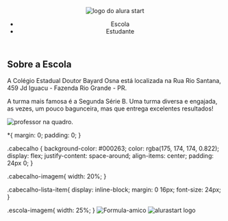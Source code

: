 <!DOCTYPE html>
<html lang="en">
<head>
    <meta charset="UTF-8">
    <meta http-equiv="X-UA-Compatible" content="IE=edge">
    <meta name="viewport" content="width-device-width, initial-scale=1.0">
    <title>Document</title>
    <link rel="stylesheet" href="style.css">
</head>
<body>
    <header class="cabecalho"> 
        <img class="cabecalho-imagem" src="alurastart logo.png" alt="logo do alura start">
        <ul class="cabecalho-lista">
            <li class="cabecalho-lista-item">Escola</li>
            <li class="cabecalho-lista-item">Estudante</li>
        <ul>
      </header>
      <section class="escola">
        <h2 class="escola titulo">Sobre a Escola</h2>
        <p class="escola-texto-um">A Colégio Estadual Doutor Bayard Osna está localizada na Rua Rio Santana, 459 Jd Iguacu - Fazenda Rio Grande - PR.</p>
        <p class="escola-texto-dois">A turma mais famosa é a Segunda Série B. Uma turma diversa e engajada, as vezes, um pouco bagunceira, mas que entrega excelentes resultados!</p>
        <img class="escola-imagem" src="Formula-amico.png" alt="professor na quadro.">
    </section>
</body>
</html>



*{
    margin: 0;
    padding: 0;
}

.cabecalho {
    background-color: #000263;
    color: rgba(175, 174, 174, 0.822);
    display: flex;
    justify-content: space-around;
    align-items: center;
    padding: 24px 0;
}

.cabecalho-imagem{
    width: 20%;
}

.cabecalho-lista-item{
    display: inline-block;
    margin: 0 16px;
    font-size: 24px;
}

.escola-imagem{
    width: 25%;
}
![Formula-amico](https://github.com/midgato/midgato/assets/136867366/a379e2f7-2c86-44ea-bebb-00643eec132b)
![alurastart logo](https://github.com/midgato/midgato/assets/136867366/b282a107-71c8-4091-8874-ab37bec15ba7)

